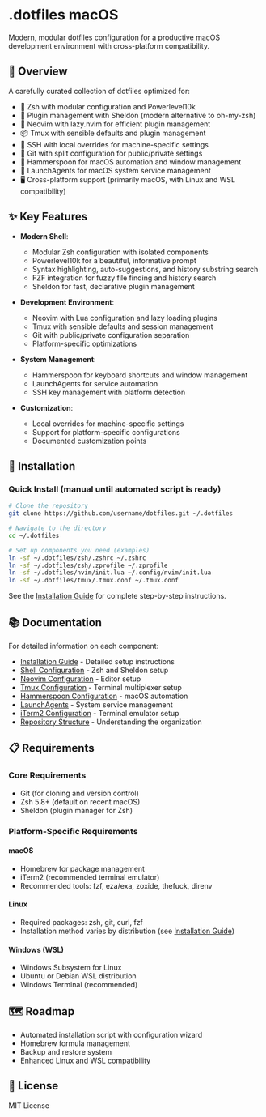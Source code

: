 # .dotfiles macOS

Modern, modular dotfiles configuration for a productive macOS development environment with cross-platform compatibility.

## 🎯 Overview

A carefully curated collection of dotfiles optimized for:

- 🔧 Zsh with modular configuration and Powerlevel10k
- 🔌 Plugin management with Sheldon (modern alternative to oh-my-zsh)
- 📝 Neovim with lazy.nvim for efficient plugin management
- 📦 Tmux with sensible defaults and plugin management
- 🔑 SSH with local overrides for machine-specific settings
- 🌳 Git with split configuration for public/private settings
- 🔨 Hammerspoon for macOS automation and window management
- 🚀 LaunchAgents for macOS system service management
- 🖥️ Cross-platform support (primarily macOS, with Linux and WSL compatibility)

## ✨ Key Features

- **Modern Shell**:
  - Modular Zsh configuration with isolated components
  - Powerlevel10k for a beautiful, informative prompt
  - Syntax highlighting, auto-suggestions, and history substring search
  - FZF integration for fuzzy file finding and history search
  - Sheldon for fast, declarative plugin management

- **Development Environment**:
  - Neovim with Lua configuration and lazy loading plugins
  - Tmux with sensible defaults and session management
  - Git with public/private configuration separation
  - Platform-specific optimizations

- **System Management**:
  - Hammerspoon for keyboard shortcuts and window management
  - LaunchAgents for service automation
  - SSH key management with platform detection

- **Customization**:
  - Local overrides for machine-specific settings
  - Support for platform-specific configurations
  - Documented customization points

## 🚀 Installation

### Quick Install (manual until automated script is ready)

```bash
# Clone the repository
git clone https://github.com/username/dotfiles.git ~/.dotfiles

# Navigate to the directory
cd ~/.dotfiles

# Set up components you need (examples)
ln -sf ~/.dotfiles/zsh/.zshrc ~/.zshrc
ln -sf ~/.dotfiles/zsh/.zprofile ~/.zprofile
ln -sf ~/.dotfiles/nvim/init.lua ~/.config/nvim/init.lua
ln -sf ~/.dotfiles/tmux/.tmux.conf ~/.tmux.conf
```

See the [Installation Guide](installation.md) for complete step-by-step instructions.

## 📚 Documentation

For detailed information on each component:

- [Installation Guide](installation.md) - Detailed setup instructions
- [Shell Configuration](shell.md) - Zsh and Sheldon setup
- [Neovim Configuration](nvim/neovim.md) - Editor setup
- [Tmux Configuration](tmux/tmux.md) - Terminal multiplexer setup
- [Hammerspoon Configuration](hammerspoon/hammerspoon.md) - macOS automation
- [LaunchAgents](launchagents/launchagents.md) - System service management
- [iTerm2 Configuration](iterm2.md) - Terminal emulator setup
- [Repository Structure](structure.md) - Understanding the organization

## 📋 Requirements

### Core Requirements

- Git (for cloning and version control)
- Zsh 5.8+ (default on recent macOS)
- Sheldon (plugin manager for Zsh)

### Platform-Specific Requirements

#### macOS

- Homebrew for package management
- iTerm2 (recommended terminal emulator)
- Recommended tools: fzf, eza/exa, zoxide, thefuck, direnv

#### Linux

- Required packages: zsh, git, curl, fzf
- Installation method varies by distribution (see [Installation Guide](installation.md))

#### Windows (WSL)

- Windows Subsystem for Linux
- Ubuntu or Debian WSL distribution
- Windows Terminal (recommended)

## 🗺️ Roadmap

- Automated installation script with configuration wizard
- Homebrew formula management
- Backup and restore system
- Enhanced Linux and WSL compatibility

## 📝 License

MIT License
